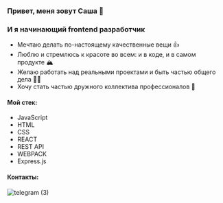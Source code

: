 ### Привет, меня зовут Саша 👋
### И я начинающий frontend разработчик

* Мечтаю делать по-настоящему качественные вещи 👍
* Люблю и стремлюсь к красоте во всем: и в коде, и в самом продукте 🏔️
* Желаю работать над реальными проектами и быть частью общего дела 🧑‍💻
* Хочу стать частью дружного коллектива профессионалов 🤝

#### Мой стек:
* JavaScript
* HTML
* CSS
* REACT
* REST API
* WEBPACK
* Express.js

#### Контакты:
![telegram (3)](https://user-images.githubusercontent.com/70646350/119164091-ba4c7180-ba64-11eb-838e-7e36153c3694.png)


<!--
**Aleksandra-Shevchenko/Aleksandra-Shevchenko** is a ✨ _special_ ✨ repository because its `README.md` (this file) appears on your GitHub profile.

Here are some ideas to get you started:

- 🔭 I’m currently working on ...
- 🌱 I’m currently learning ...
- 👯 I’m looking to collaborate on ...
- 🤔 I’m looking for help with ...
- 💬 Ask me about ...
- 📫 How to reach me: ...
- 😄 Pronouns: ...
- ⚡ Fun fact: ...
-->
